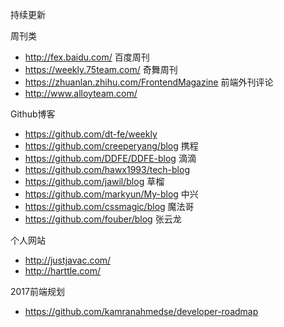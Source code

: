 持续更新

周刊类

- http://fex.baidu.com/ 百度周刊
- https://weekly.75team.com/ 奇舞周刊
- https://zhuanlan.zhihu.com/FrontendMagazine 前端外刊评论
- http://www.alloyteam.com/

Github博客

- https://github.com/dt-fe/weekly
- https://github.com/creeperyang/blog 携程
- https://github.com/DDFE/DDFE-blog 滴滴
- https://github.com/hawx1993/tech-blog
- https://github.com/jawil/blog 草榴
- https://github.com/markyun/My-blog 中兴
- https://github.com/cssmagic/blog 魔法哥
- https://github.com/fouber/blog 张云龙

个人网站

- http://justjavac.com/
- http://harttle.com/ 

2017前端规划

- https://github.com/kamranahmedse/developer-roadmap

